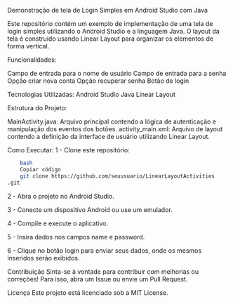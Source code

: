 Demonstração de tela de Login Simples em Android Studio com Java

Este repositório contém um exemplo de implementação de uma tela de login simples utilizando o Android Studio e a linguagem Java. O layout da tela é construído usando Linear Layout para organizar os elementos de forma vertical.

Funcionalidades:

Campo de entrada para o nome de usuário
Campo de entrada para a senha
Opção criar nova conta
Opção recuperar senha
Botão de login

Tecnologias Utilizadas:
Android Studio
Java
Linear Layout

Estrutura do Projeto:

MainActivity.java: Arquivo principal contendo a lógica de autenticação e manipulação dos eventos dos botões.
activity_main.xml: Arquivo de layout contendo a definição da interface de usuário utilizando Linear Layout.

Como Executar:
1 - Clone este repositório: 

```sh
    bash
    Copiar código
    git clone https://github.com/seuusuario/LinearLayoutActivities
.git
 ```

2 - Abra o projeto no Android Studio.

3 - Conecte um dispositivo Android ou use um emulador.

4 - Compile e execute o aplicativo.

5 - Insira dados nos campos name e password.

6 - Clique no botão login para enviar seus dados, onde os mesmos inseridos serão exibidos.

  
Contribuição
Sinta-se à vontade para contribuir com melhorias ou correções! Para isso, abra um Issue ou envie um Pull Request.

Licença
Este projeto está licenciado sob a MIT License.

